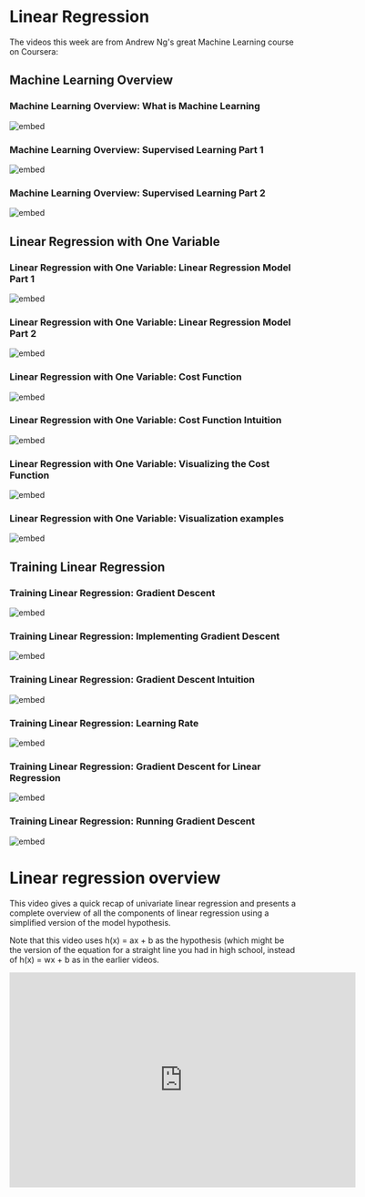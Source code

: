
# Linear Regression

The videos this week are from Andrew Ng's great Machine Learning course
on Coursera:


## Machine Learning Overview

### Machine Learning Overview: What is Machine Learning

![embed](https://www.youtube.com/embed/XtlwSmJfUs4)

### Machine Learning Overview: Supervised Learning Part 1

![embed](https://www.youtube.com/embed/sca5rQ9x1cA)

### Machine Learning Overview: Supervised Learning Part 2

![embed](https://www.youtube.com/embed/hh6gE0LxfO8)


## Linear Regression with One Variable

### Linear Regression with One Variable: Linear Regression Model Part 1

![embed](https://www.youtube.com/embed/dLc-lfEEYss)

### Linear Regression with One Variable: Linear Regression Model Part 2

![embed](https://www.youtube.com/embed/KWULpBYzIYk)

### Linear Regression with One Variable: Cost Function

![embed](https://www.youtube.com/embed/CFN5zHzEuGY)

### Linear Regression with One Variable: Cost Function Intuition

![embed](https://www.youtube.com/embed/peNRqkfukYY)

### Linear Regression with One Variable: Visualizing the Cost Function

![embed](https://www.youtube.com/embed/bFNz2u0hl9E)

### Linear Regression with One Variable: Visualization examples

![embed](https://www.youtube.com/embed/L5INhX5cbWU)


## Training Linear Regression

### Training Linear Regression: Gradient Descent

![embed](https://www.youtube.com/embed/WtlvKq_zxPI)

### Training Linear Regression: Implementing Gradient Descent

![embed](https://www.youtube.com/embed/w_2vCijLiiM)

### Training Linear Regression: Gradient Descent Intuition

![embed](https://www.youtube.com/embed/PKm61nrqpCA)

### Training Linear Regression: Learning Rate

![embed](https://www.youtube.com/embed/k0h8emRAAHE)

### Training Linear Regression: Gradient Descent for Linear Regression

![embed](https://www.youtube.com/embed/RGL_XUjPkGo)

### Training Linear Regression: Running Gradient Descent

![embed](https://www.youtube.com/embed/tHDDbqYfflM)



# Linear regression overview

This video gives a quick recap of univariate linear regression and presents a complete overview of all the components of linear regression using a simplified version of the model hypothesis.

Note that this video uses h(x) = ax + b as the hypothesis (which might be the version of the equation for a straight line you had in high school, instead of h(x) = wx + b as in the earlier videos.

<iframe id="kaltura_player" src="https://api.eu.kaltura.com/p/120/sp/12000/embedIframeJs/uiconf_id/23449960/partner_id/120?iframeembed=true&playerId=kaltura_player&entry_id=0_0se0f8so&flashvars[streamerType]=auto&amp;flashvars[localizationCode]=en_US&amp;flashvars[leadWithHTML5]=true&amp;flashvars[sideBarContainer.plugin]=true&amp;flashvars[sideBarContainer.position]=left&amp;flashvars[sideBarContainer.clickToClose]=true&amp;flashvars[chapters.plugin]=true&amp;flashvars[chapters.layout]=vertical&amp;flashvars[chapters.thumbnailRotator]=false&amp;flashvars[streamSelector.plugin]=true&amp;flashvars[EmbedPlayer.SpinnerTarget]=videoHolder&amp;flashvars[dualScreen.plugin]=true&amp;flashvars[hotspots.plugin]=1&amp;flashvars[Kaltura.addCrossoriginToIframe]=true&amp;&wid=0_t91mtpyf" width="608" height="378" allowfullscreen webkitallowfullscreen mozAllowFullScreen allow="autoplay *; fullscreen *; encrypted-media *" sandbox="allow-forms allow-same-origin allow-scripts allow-top-navigation allow-pointer-lock allow-popups allow-modals allow-orientation-lock allow-popups-to-escape-sandbox allow-presentation allow-top-navigation-by-user-activation" frameborder="0" title="Minor AI Linear Regression"></iframe>

